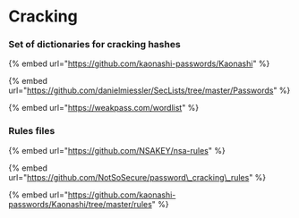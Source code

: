 # Cracking

### Set of dictionaries for cracking hashes <a id="set-of-dictionaries-for-cracking-hashes"></a>

{% embed url="https://github.com/kaonashi-passwords/Kaonashi" %}

{% embed url="https://github.com/danielmiessler/SecLists/tree/master/Passwords" %}

{% embed url="https://weakpass.com/wordlist" %}

### Rules files <a id="rules-files"></a>

{% embed url="https://github.com/NSAKEY/nsa-rules" %}

{% embed url="https://github.com/NotSoSecure/password\_cracking\_rules" %}

{% embed url="https://github.com/kaonashi-passwords/Kaonashi/tree/master/rules" %}



[  
](https://github.com/kaonashi-passwords/Kaonashi)

